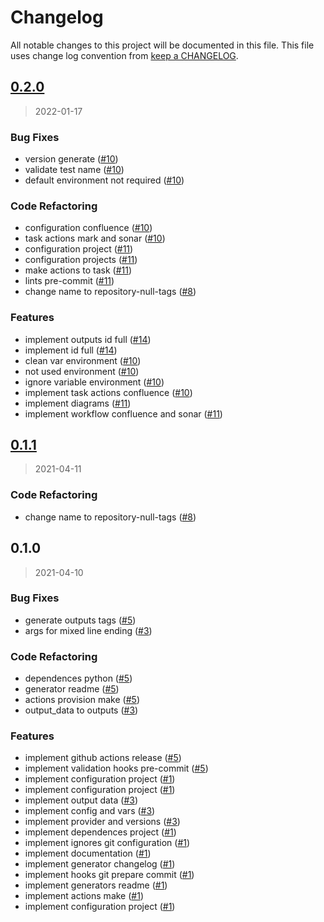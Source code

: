 # Changelog

All notable changes to this project will be documented in this file. This file uses change log convention from [keep a CHANGELOG](http://keepachangelog.com/en/0.3.0/).

<a name="0.2.0"></a>

## [0.2.0](https://github.com/hadenlabs/terraform-null-tags/compare/0.1.1...0.2.0)

> 2022-01-17

### Bug Fixes

- version generate ([#10](https://github.com/hadenlabs/terraform-null-tags/issues/10))
- validate test name ([#10](https://github.com/hadenlabs/terraform-null-tags/issues/10))
- default environment not required ([#10](https://github.com/hadenlabs/terraform-null-tags/issues/10))

### Code Refactoring

- configuration confluence ([#10](https://github.com/hadenlabs/terraform-null-tags/issues/10))
- task actions mark and sonar ([#10](https://github.com/hadenlabs/terraform-null-tags/issues/10))
- configuration project ([#11](https://github.com/hadenlabs/terraform-null-tags/issues/11))
- configuration projects ([#11](https://github.com/hadenlabs/terraform-null-tags/issues/11))
- make actions to task ([#11](https://github.com/hadenlabs/terraform-null-tags/issues/11))
- lints pre-commit ([#11](https://github.com/hadenlabs/terraform-null-tags/issues/11))
- change name to repository-null-tags ([#8](https://github.com/hadenlabs/terraform-null-tags/issues/8))

### Features

- implement outputs id full ([#14](https://github.com/hadenlabs/terraform-null-tags/issues/14))
- implement id full ([#14](https://github.com/hadenlabs/terraform-null-tags/issues/14))
- clean var environment ([#10](https://github.com/hadenlabs/terraform-null-tags/issues/10))
- not used environment ([#10](https://github.com/hadenlabs/terraform-null-tags/issues/10))
- ignore variable environment ([#10](https://github.com/hadenlabs/terraform-null-tags/issues/10))
- implement task actions confluence ([#10](https://github.com/hadenlabs/terraform-null-tags/issues/10))
- implement diagrams ([#11](https://github.com/hadenlabs/terraform-null-tags/issues/11))
- implement workflow confluence and sonar ([#11](https://github.com/hadenlabs/terraform-null-tags/issues/11))

<a name="0.1.1"></a>

## [0.1.1](https://github.com/hadenlabs/terraform-null-tags/compare/0.1.0...0.1.1)

> 2021-04-11

### Code Refactoring

- change name to repository-null-tags ([#8](https://github.com/hadenlabs/terraform-null-tags/issues/8))

<a name="0.1.0"></a>

## 0.1.0

> 2021-04-10

### Bug Fixes

- generate outputs tags ([#5](https://github.com/hadenlabs/terraform-null-tags/issues/5))
- args for mixed line ending ([#3](https://github.com/hadenlabs/terraform-null-tags/issues/3))

### Code Refactoring

- dependences python ([#5](https://github.com/hadenlabs/terraform-null-tags/issues/5))
- generator readme ([#5](https://github.com/hadenlabs/terraform-null-tags/issues/5))
- actions provision make ([#5](https://github.com/hadenlabs/terraform-null-tags/issues/5))
- output_data to outputs ([#3](https://github.com/hadenlabs/terraform-null-tags/issues/3))

### Features

- implement github actions release ([#5](https://github.com/hadenlabs/terraform-null-tags/issues/5))
- implement validation hooks pre-commit ([#5](https://github.com/hadenlabs/terraform-null-tags/issues/5))
- implement configuration project ([#1](https://github.com/hadenlabs/terraform-null-tags/issues/1))
- implement configuration project ([#1](https://github.com/hadenlabs/terraform-null-tags/issues/1))
- implement output data ([#3](https://github.com/hadenlabs/terraform-null-tags/issues/3))
- implement config and vars ([#3](https://github.com/hadenlabs/terraform-null-tags/issues/3))
- implement provider and versions ([#3](https://github.com/hadenlabs/terraform-null-tags/issues/3))
- implement dependences project ([#1](https://github.com/hadenlabs/terraform-null-tags/issues/1))
- implement ignores git configuration ([#1](https://github.com/hadenlabs/terraform-null-tags/issues/1))
- implement documentation ([#1](https://github.com/hadenlabs/terraform-null-tags/issues/1))
- implement generator changelog ([#1](https://github.com/hadenlabs/terraform-null-tags/issues/1))
- implement hooks git prepare commit ([#1](https://github.com/hadenlabs/terraform-null-tags/issues/1))
- implement generators readme ([#1](https://github.com/hadenlabs/terraform-null-tags/issues/1))
- implement actions make ([#1](https://github.com/hadenlabs/terraform-null-tags/issues/1))
- implement configuration project ([#1](https://github.com/hadenlabs/terraform-null-tags/issues/1))
